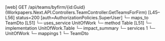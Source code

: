 [web] GET /api/teams/byfirm/{id:Guid}  (Workpapers.Next.API.Controllers.TeamController.GetTeamsForFirm)  [L45–L56] status=200 [auth=AuthorizationPolicies.SuperUser]
  └─ maps_to TeamDto [L51]
  └─ uses_service UnitOfWork
    └─ method Table [L51]
      └─ implementation UnitOfWork.Table
  └─ impact_summary
    └─ services 1
      └─ UnitOfWork
    └─ mappings 1
      └─ TeamDto

